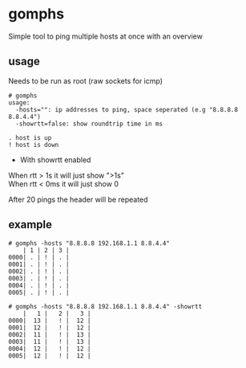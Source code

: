 # gomphs

Simple tool to ping multiple hosts at once with an overview

## usage 
Needs to be run as root (raw sockets for icmp)

```
# gomphs
usage:
  -hosts="": ip addresses to ping, space seperated (e.g "8.8.8.8 8.8.4.4")
  -showrtt=false: show roundtrip time in ms
```

```
. host is up
! host is down
```

* With showrtt enabled 

When rtt > 1s it will just show ">1s"  
When rtt < 0ms it will just show 0  

After 20 pings the header will be repeated

## example

```
# gomphs -hosts "8.8.8.8 192.168.1.1 8.8.4.4"
	| 1 | 2 | 3 |
0000| . | ! | . |
0001| . | ! | . |
0002| . | ! | . |
0003| . | ! | . |
0004| . | ! | . |
0005| . | ! | . |
```

```
# gomphs -hosts "8.8.8.8 192.168.1.1 8.8.4.4" -showrtt
    |   1 |   2 |   3 |
0000|  13 |   ! |  12 |
0001|  12 |   ! |  12 |
0002|  11 |   ! |  13 |
0003|  11 |   ! |  13 |
0004|  12 |   ! |  12 |
0005|  12 |   ! |  12 |
```
